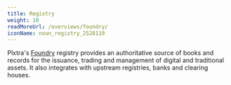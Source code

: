 ```yaml
---
title: Registry
weight: 10
readMoreUrl: /overviews/foundry/
iconName: noun_registry_2528119
---
```


Plxtra's [Foundry](/overviews/foundry/) registry provides an authoritative source of books and records for the issuance, trading and management of digital and traditional assets. It also integrates with upstream registries, banks and clearing houses.
